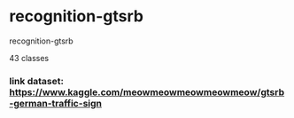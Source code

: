 # recognition-gtsrb
recognition-gtsrb

43 classes
### link dataset: https://www.kaggle.com/meowmeowmeowmeowmeow/gtsrb-german-traffic-sign
